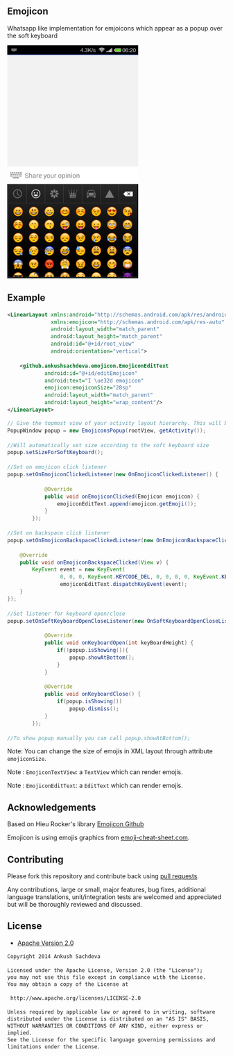 ## Emojicon

Whatsapp like implementation for emjoicons which appear as a popup over the  soft keyboard

![Screenshot](/sample.png?raw=true)

## Example


```xml
<LinearLayout xmlns:android="http://schemas.android.com/apk/res/android"
              xmlns:emojicon="http://schemas.android.com/apk/res-auto"
              android:layout_width="match_parent"
              android:layout_height="match_parent"
              android:id="@+id/root_view"
              android:orientation="vertical">

    <github.ankushsachdeva.emojicon.EmojiconEditText
            android:id="@+id/editEmojicon"
            android:text="I \ue32d emojicon"
            emojicon:emojiconSize="28sp"
            android:layout_width="match_parent"
            android:layout_height="wrap_content"/>
</LinearLayout>
```

```java
// Give the topmost view of your activity layout hierarchy. This will be used to measure soft keyboard height
PopupWindow popup = new EmojiconsPopup(rootView, getActivity());

//Will automatically set size according to the soft keyboard size        
popup.setSizeForSoftKeyboard();

//Set on emojicon click listener
popup.setOnEmojiconClickedListener(new OnEmojiconClickedListener() {
            
            @Override
            public void onEmojiconClicked(Emojicon emojicon) {
                emojiconEditText.append(emojicon.getEmoji());
            }
        });

//Set on backspace click listener
popup.setOnEmojiconBackspaceClickedListener(new OnEmojiconBackspaceClickedListener() {
    
    @Override
    public void onEmojiconBackspaceClicked(View v) {
        KeyEvent event = new KeyEvent(
                 0, 0, 0, KeyEvent.KEYCODE_DEL, 0, 0, 0, 0, KeyEvent.KEYCODE_ENDCALL);
                 emojiconEditText.dispatchKeyEvent(event);
    }
});

//Set listener for keyboard open/close
popup.setOnSoftKeyboardOpenCloseListener(new OnSoftKeyboardOpenCloseListener() {
            
            @Override
            public void onKeyboardOpen(int keyBoardHeight) {
                if(!popup.isShowing()){
                    popup.showAtBottom();
                }
            }
            
            @Override
            public void onKeyboardClose() {
                if(popup.isShowing())
                    popup.dismiss();
            }
        });

//To show popup manually you can call popup.showAtBottom();
```

Note: You can change the size of emojis in XML layout through attribute `emojiconSize`.

Note : `EmojiconTextView`: a `TextView` which can render emojis.

Note : `EmojiconEditText`: a `EditText` which can render emojis.


## Acknowledgements

Based on Hieu Rocker's library [Emojicon Github](https://github.com/rockerhieu/emojicon/)

Emojicon is using emojis graphics from [emoji-cheat-sheet.com](https://github.com/arvida/emoji-cheat-sheet.com/tree/master/public/graphics/emojis).

## Contributing

Please fork this repository and contribute back using
[pull requests](https://github.com/rockerhieu/emojicon/pulls).

Any contributions, large or small, major features, bug fixes, additional
language translations, unit/integration tests are welcomed and appreciated
but will be thoroughly reviewed and discussed.

## License

* [Apache Version 2.0](http://www.apache.org/licenses/LICENSE-2.0.html)

```
Copyright 2014 Ankush Sachdeva

Licensed under the Apache License, Version 2.0 (the "License");
you may not use this file except in compliance with the License.
You may obtain a copy of the License at

 http://www.apache.org/licenses/LICENSE-2.0

Unless required by applicable law or agreed to in writing, software
distributed under the License is distributed on an "AS IS" BASIS,
WITHOUT WARRANTIES OR CONDITIONS OF ANY KIND, either express or implied.
See the License for the specific language governing permissions and
limitations under the License.
```
